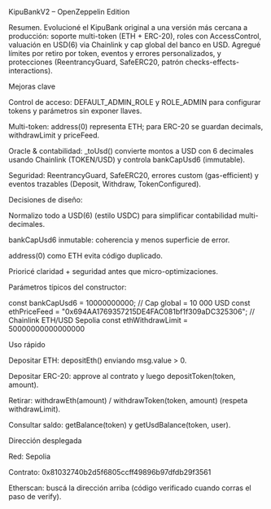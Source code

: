 KipuBankV2 – OpenZeppelin Edition

Resumen. Evolucioné el KipuBank original a una versión más cercana a producción: soporte multi-token (ETH + ERC-20), roles con AccessControl, valuación en USD(6) via Chainlink y cap global del banco en USD. Agregué límites por retiro por token, eventos y errores personalizados, y protecciones (ReentrancyGuard, SafeERC20, patrón checks-effects-interactions).

Mejoras clave

Control de acceso: DEFAULT_ADMIN_ROLE y ROLE_ADMIN para configurar tokens y parámetros sin exponer llaves.

Multi-token: address(0) representa ETH; para ERC-20 se guardan decimals, withdrawLimit y priceFeed.

Oracle & contabilidad: _toUsd() convierte montos a USD con 6 decimales usando Chainlink (TOKEN/USD) y controla bankCapUsd6 (immutable).

Seguridad: ReentrancyGuard, SafeERC20, errores custom (gas-efficient) y eventos trazables (Deposit, Withdraw, TokenConfigured).

Decisiones de diseño:

Normalizo todo a USD(6) (estilo USDC) para simplificar contabilidad multi-decimales.

bankCapUsd6 inmutable: coherencia y menos superficie de error.

address(0) como ETH evita código duplicado.

Prioricé claridad + seguridad antes que micro-optimizaciones.


Parámetros típicos del constructor:

const bankCapUsd6 = 10000000000; // Cap global = 10 000 USD
const ethPriceFeed = "0x694AA1769357215DE4FAC081bf1f309aDC325306"; // Chainlink ETH/USD Sepolia
const ethWithdrawLimit = 50000000000000000


Uso rápido

Depositar ETH: depositEth() enviando msg.value > 0.

Depositar ERC-20: approve al contrato y luego depositToken(token, amount).

Retirar: withdrawEth(amount) / withdrawToken(token, amount) (respeta withdrawLimit).

Consultar saldo: getBalance(token) y getUsdBalance(token, user).

Dirección desplegada

Red: Sepolia

Contrato: 0x81032740b2d5f6805ccff49896b97dfdb29f3561

Etherscan: buscá la dirección arriba (código verificado cuando corras el paso de verify).
